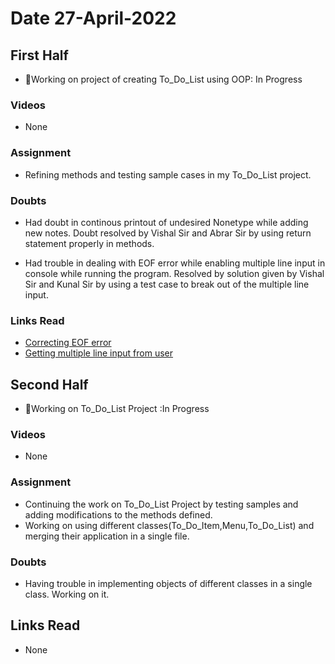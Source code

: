 # Date 27-April-2022

## First Half

- 🔄Working on project of creating To_Do_List using OOP: In Progress

### Videos

- None

### Assignment

- Refining methods and testing sample cases in my To_Do_List project.

### Doubts

- Had doubt in continous printout of undesired Nonetype while adding new notes. Doubt resolved by Vishal Sir and Abrar Sir by using return statement properly in methods.

- Had trouble in dealing with EOF error while enabling multiple line input in console while running the program. Resolved by solution given by Vishal Sir and Kunal Sir by using a test case to break out of the multiple line input.

### Links Read

- [Correcting EOF error](https://www.geeksforgeeks.org/correcting-eof-error-in-python-in-codechef/)
- [Getting multiple line input from user](https://stackoverflow.com/questions/30239092/how-to-get-multiline-input-from-user)

## Second Half

- 🔄Working on To_Do_List Project :In Progress

### Videos

- None

### Assignment

- Continuing the work on To_Do_List Project by testing samples and adding modifications to the methods defined.
- Working on using different classes(To_Do_Item,Menu,To_Do_List) and merging their application in a single file.

### Doubts

- Having trouble in implementing objects of different classes in a single class. Working on it.

## Links Read

- None
